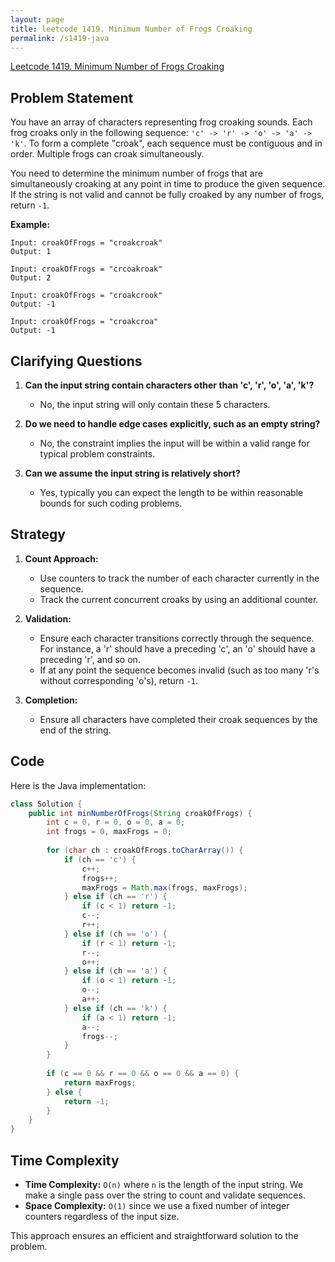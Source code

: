 ```yaml
---
layout: page
title: leetcode 1419. Minimum Number of Frogs Croaking
permalink: /s1419-java
---
```

[Leetcode 1419. Minimum Number of Frogs Croaking](https://algoadvance.github.io/algoadvance/l1419)
## Problem Statement

You have an array of characters representing frog croaking sounds. Each frog croaks only in the following sequence: `'c' -> 'r' -> 'o' -> 'a' -> 'k'`. To form a complete "croak", each sequence must be contiguous and in order. Multiple frogs can croak simultaneously. 

You need to determine the minimum number of frogs that are simultaneously croaking at any point in time to produce the given sequence. If the string is not valid and cannot be fully croaked by any number of frogs, return `-1`.

**Example:**
```text
Input: croakOfFrogs = "croakcroak"
Output: 1 

Input: croakOfFrogs = "crcoakroak"
Output: 2

Input: croakOfFrogs = "croakcrook"
Output: -1

Input: croakOfFrogs = "croakcroa"
Output: -1
```

## Clarifying Questions

1. **Can the input string contain characters other than 'c', 'r', 'o', 'a', 'k'?**
   - No, the input string will only contain these 5 characters.

2. **Do we need to handle edge cases explicitly, such as an empty string?**
   - No, the constraint implies the input will be within a valid range for typical problem constraints.

3. **Can we assume the input string is relatively short?**
   - Yes, typically you can expect the length to be within reasonable bounds for such coding problems.

## Strategy

1. **Count Approach:** 
    - Use counters to track the number of each character currently in the sequence.
    - Track the current concurrent croaks by using an additional counter.
  
2. **Validation:**
    - Ensure each character transitions correctly through the sequence. For instance, a 'r' should have a preceding 'c', an 'o' should have a preceding 'r', and so on.
    - If at any point the sequence becomes invalid (such as too many 'r's without corresponding 'o's), return `-1`.

3. **Completion:**
    - Ensure all characters have completed their croak sequences by the end of the string.

## Code

Here is the Java implementation:

```java
class Solution {
    public int minNumberOfFrogs(String croakOfFrogs) {
        int c = 0, r = 0, o = 0, a = 0;
        int frogs = 0, maxFrogs = 0;
        
        for (char ch : croakOfFrogs.toCharArray()) {
            if (ch == 'c') {
                c++;
                frogs++;
                maxFrogs = Math.max(frogs, maxFrogs);
            } else if (ch == 'r') {
                if (c < 1) return -1;
                c--;
                r++;
            } else if (ch == 'o') {
                if (r < 1) return -1;
                r--;
                o++;
            } else if (ch == 'a') {
                if (o < 1) return -1;
                o--;
                a++;
            } else if (ch == 'k') {
                if (a < 1) return -1;
                a--;
                frogs--;
            }
        }
        
        if (c == 0 && r == 0 && o == 0 && a == 0) {
            return maxFrogs;
        } else {
            return -1;
        }
    }
}
```

## Time Complexity

- **Time Complexity:** `O(n)` where `n` is the length of the input string. We make a single pass over the string to count and validate sequences.
- **Space Complexity:** `O(1)` since we use a fixed number of integer counters regardless of the input size.

This approach ensures an efficient and straightforward solution to the problem.